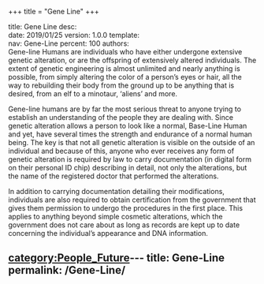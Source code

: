 +++
title = "Gene Line"
+++

title:		Gene Line
desc:		
date:		2019/01/25
version:	1.0.0
template:	
nav:		Gene-Line
percent:	100
authors:	
Gene-line Humans are individuals who have either undergone extensive
genetic alteration, or are the offspring of extensively altered
individuals. The extent of genetic engineering is almost unlimited and
nearly anything is possible, from simply altering the color of a
person’s eyes or hair, all the way to rebuilding their body from the
ground up to be anything that is desired, from an elf to a minotaur,
‘aliens’ and more.

Gene-line humans are by far the most serious threat to anyone trying to
establish an understanding of the people they are dealing with. Since
genetic alteration allows a person to look like a normal, Base-Line
Human and yet, have several times the strength and endurance of a normal
human being. The key is that not all genetic alteration is visible on
the outside of an individual and because of this, anyone who ever
receives any form of genetic alteration is required by law to carry
documentation (in digital form on their personal ID chip) describing in
detail, not only the alterations, but the name of the registered doctor
that performed the alterations.

In addition to carrying documentation detailing their modifications,
individuals are also required to obtain certification from the
government that gives them permission to undergo the procedures in the
first place. This applies to anything beyond simple cosmetic
alterations, which the government does not care about as long as records
are kept up to date concerning the individual’s appearance and DNA
information.

[category:People_Future](category:People_Future "wikilink")---
title: Gene-Line
permalink: /Gene-Line/
---

